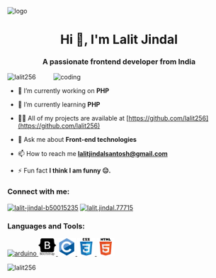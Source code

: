![logo]()
<h1 align="center">Hi 👋, I'm Lalit Jindal</h1>
<h3 align="center">A passionate frontend developer from India</h3>

<img align="right" width="400px" alt="coding" src="https://miro.medium.com/max/1600/0*C-cPP9D2MIyeexAT.gif">
<p align="left"> <img src="https://komarev.com/ghpvc/?username=lalit256&label=Profile%20views&color=0e75b6&style=flat" alt="lalit256" /> </p>

- 🔭 I’m currently working on **PHP**

- 🌱 I’m currently learning **PHP**

- 👨‍💻 All of my projects are available at [https://github.com/lalit256](https://github.com/lalit256)

- 💬 Ask me about **Front-end technologies**

- 📫 How to reach me **lalitjindalsantosh@gmail.com**

- ⚡ Fun fact **I think I am funny 😑.**

<h3 align="left">Connect with me:</h3>
<p align="left">
<a href="https://linkedin.com/in/lalit-jindal-b50015235" target="blank"><img align="center" src="https://raw.githubusercontent.com/rahuldkjain/github-profile-readme-generator/master/src/images/icons/Social/linked-in-alt.svg" alt="lalit-jindal-b50015235" height="30" width="40" /></a>
<a href="https://instagram.com/lalit.jindal.77715" target="blank"><img align="center" src="https://raw.githubusercontent.com/rahuldkjain/github-profile-readme-generator/master/src/images/icons/Social/instagram.svg" alt="lalit.jindal.77715" height="30" width="40" /></a>
</p>

<h3 align="left">Languages and Tools:</h3>
<p align="left"> <a href="https://www.arduino.cc/" target="_blank" rel="noreferrer"> <img src="https://cdn.worldvectorlogo.com/logos/arduino-1.svg" alt="arduino" width="40" height="40"/> </a> <a href="https://getbootstrap.com" target="_blank" rel="noreferrer"> <img src="https://raw.githubusercontent.com/devicons/devicon/master/icons/bootstrap/bootstrap-plain-wordmark.svg" alt="bootstrap" width="40" height="40"/> </a> <a href="https://www.cprogramming.com/" target="_blank" rel="noreferrer"> <img src="https://raw.githubusercontent.com/devicons/devicon/master/icons/c/c-original.svg" alt="c" width="40" height="40"/> </a> <a href="https://www.w3schools.com/css/" target="_blank" rel="noreferrer"> <img src="https://raw.githubusercontent.com/devicons/devicon/master/icons/css3/css3-original-wordmark.svg" alt="css3" width="40" height="40"/> </a> <a href="https://www.w3.org/html/" target="_blank" rel="noreferrer"> <img src="https://raw.githubusercontent.com/devicons/devicon/master/icons/html5/html5-original-wordmark.svg" alt="html5" width="40" height="40"/> </a> </p>

<p><img align="center" src="https://github-readme-stats.vercel.app/api/top-langs?username=lalit256&show_icons=true&locale=en&layout=compact" alt="lalit256" /></p>
